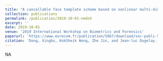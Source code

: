 ```yaml
---
title: "A cancellable face template scheme based on nonlinear multi-dimension spectral hashing"
collection: publications
permalink: /publication/2019-10-01-nmdsh
excerpt: ''
date: 2019-10-01
venue: '2019 International Workshop on Biometrics and Forensics'
paperurl: 'https://www.eurecom.fr/publication/5867/download/sec-publi-5867_2.pdf'
citation: 'Dong, Xingbo, KokSheik Wong, Zhe Jin, and Jean-luc Dugelay. "A cancellable face template scheme based on nonlinear multi-dimension spectral hashing." In 2019 7th International Workshop on Biometrics and Forensics (IWBF), pp. 1-6. IEEE, 2019.'
---
```

NA